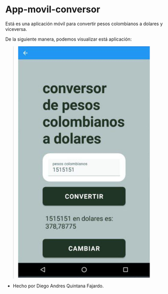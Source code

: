 # App-movil-conversor

Está es una aplicación móvil para convertir pesos colombianos a dolares y viceversa.

De la siguiente manera, podemos visualizar está aplicación:

>![Vida](https://raw.githubusercontent.com/DiegoQuintanaF/App-movil-conversor/main/img/img_app.jpg)

- Hecho por Diego Andres Quintana Fajardo. 
